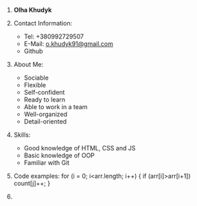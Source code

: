 1. **Olha Khudyk**

2. Contact Information:
    * Tel: +380992729507
    * E-Mail: o.khudyk91@gmail.com
    * Github

3. About Me:
    * Sociable
    * Flexible
    * Self-confident
    * Ready to learn
    * Able to work in a team
    * Well-organized
    * Detail-oriented

4. Skills:
    * Good knowledge of HTML, CSS and JS
    * Basic knowledge of OOP
    * Familiar with Git

5. Code examples:
    for (i = 0; i<arr.length; i++) {
        if (arr[i]>arr[i+1]) count[j]++;
    }

6.